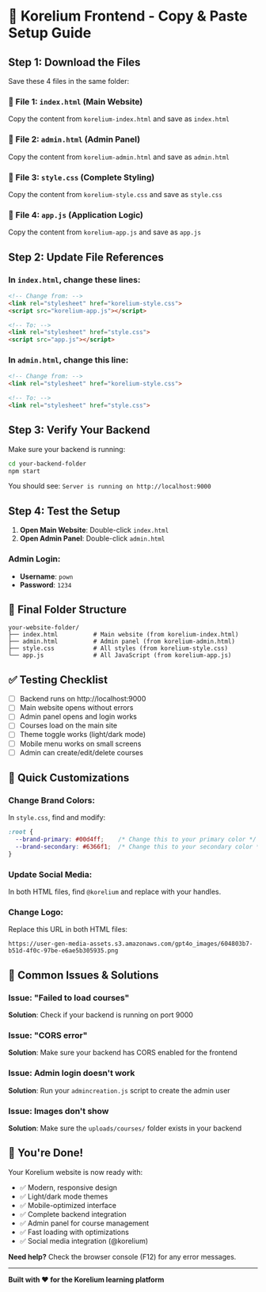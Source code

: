 # 🚀 Korelium Frontend - Copy & Paste Setup Guide

## Step 1: Download the Files

Save these 4 files in the same folder:

### 📄 File 1: `index.html` (Main Website)
Copy the content from `korelium-index.html` and save as `index.html`

### 📄 File 2: `admin.html` (Admin Panel)  
Copy the content from `korelium-admin.html` and save as `admin.html`

### 📄 File 3: `style.css` (Complete Styling)
Copy the content from `korelium-style.css` and save as `style.css`

### 📄 File 4: `app.js` (Application Logic)
Copy the content from `korelium-app.js` and save as `app.js`

## Step 2: Update File References

### In `index.html`, change these lines:
```html
<!-- Change from: -->
<link rel="stylesheet" href="korelium-style.css">
<script src="korelium-app.js"></script>

<!-- To: -->
<link rel="stylesheet" href="style.css">
<script src="app.js"></script>
```

### In `admin.html`, change this line:
```html
<!-- Change from: -->
<link rel="stylesheet" href="korelium-style.css">

<!-- To: -->
<link rel="stylesheet" href="style.css">
```

## Step 3: Verify Your Backend

Make sure your backend is running:
```bash
cd your-backend-folder
npm start
```

You should see: `Server is running on http://localhost:9000`

## Step 4: Test the Setup

1. **Open Main Website**: Double-click `index.html`
2. **Open Admin Panel**: Double-click `admin.html`

### Admin Login:
- **Username**: `pown`
- **Password**: `1234`

## 📁 Final Folder Structure

```
your-website-folder/
├── index.html          # Main website (from korelium-index.html)
├── admin.html          # Admin panel (from korelium-admin.html)
├── style.css           # All styles (from korelium-style.css)
└── app.js              # All JavaScript (from korelium-app.js)
```

## ✅ Testing Checklist

- [ ] Backend runs on http://localhost:9000
- [ ] Main website opens without errors
- [ ] Admin panel opens and login works
- [ ] Courses load on the main site
- [ ] Theme toggle works (light/dark mode)
- [ ] Mobile menu works on small screens
- [ ] Admin can create/edit/delete courses

## 🎨 Quick Customizations

### Change Brand Colors:
In `style.css`, find and modify:
```css
:root {
  --brand-primary: #00d4ff;    /* Change this to your primary color */
  --brand-secondary: #6366f1;  /* Change this to your secondary color */
}
```

### Update Social Media:
In both HTML files, find `@korelium` and replace with your handles.

### Change Logo:
Replace this URL in both HTML files:
```
https://user-gen-media-assets.s3.amazonaws.com/gpt4o_images/604803b7-b51d-4f0c-97be-e6ae5b305935.png
```

## 🚨 Common Issues & Solutions

### Issue: "Failed to load courses"
**Solution**: Check if your backend is running on port 9000

### Issue: "CORS error" 
**Solution**: Make sure your backend has CORS enabled for the frontend

### Issue: Admin login doesn't work
**Solution**: Run your `admincreation.js` script to create the admin user

### Issue: Images don't show
**Solution**: Make sure the `uploads/courses/` folder exists in your backend

## 🎯 You're Done!

Your Korelium website is now ready with:
- ✅ Modern, responsive design
- ✅ Light/dark mode themes  
- ✅ Mobile-optimized interface
- ✅ Complete backend integration
- ✅ Admin panel for course management
- ✅ Fast loading with optimizations
- ✅ Social media integration (@korelium)

**Need help?** Check the browser console (F12) for any error messages.

---

**Built with ❤️ for the Korelium learning platform**
